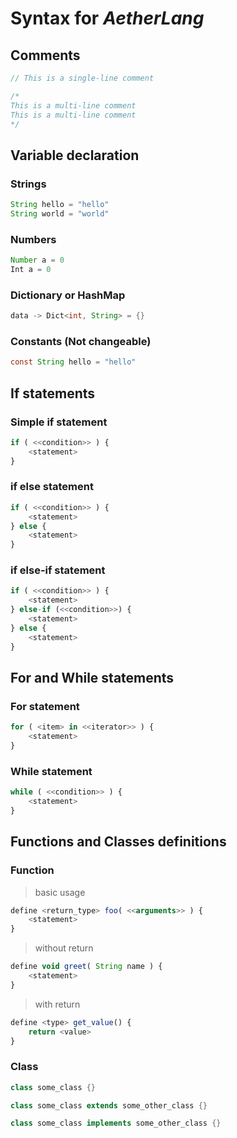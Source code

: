 # Syntax for *AetherLang*

## Comments

```js
// This is a single-line comment

/*
This is a multi-line comment
This is a multi-line comment
*/
```

## Variable declaration

### Strings

```java
String hello = "hello"
String world = "world"
```

### Numbers

```java
Number a = 0
Int a = 0
```

### Dictionary or HashMap

```java
data -> Dict<int, String> = {}
```

### Constants (Not changeable)

```java
const String hello = "hello"
```

## If statements

### Simple if statement

```js
if ( <<condition>> ) {
    <statement>
}
```

### if else statement

```js
if ( <<condition>> ) {
    <statement>
} else {
    <statement>
}
```

### if else-if statement

````js
if ( <<condition>> ) {
    <statement>
} else-if (<<condition>>) {
    <statement>
} else {
    <statement>
}
````

## For and While statements

### For statement

```js
for ( <item> in <<iterator>> ) {
    <statement>
}
```

### While statement

```js
while ( <<condition>> ) {
    <statement>
}
```

## Functions and Classes definitions

### Function

> basic usage

```js
define <return_type> foo( <<arguments>> ) {
    <statement>
}
```

> without return

```js
define void greet( String name ) {
    <statement>
}
```

> with return

```js
define <type> get_value() {
    return <value>
}
```

### Class

```java
class some_class {}

class some_class extends some_other_class {}

class some_class implements some_other_class {}
```
